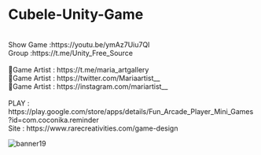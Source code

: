 # Cubele-Unity-Game
<br />
Show Game :https://youtu.be/ymAz7Uiu7QI<br />
Group :https://t.me/Unity_Free_Source<br /><br />
🎨Game Artist : https://t.me/maria_artgallery<br />
🎨Game Artist : https://twitter.com/Mariaartist__<br />
🎨Game Artist : https://instagram.com/mariartist__<br /><br />
PLAY : https://play.google.com/store/apps/details/Fun_Arcade_Player_Mini_Games?id=com.coconika.reminder<br />
Site : https://www.rarecreativities.com/game-design <br />


![banner19](https://user-images.githubusercontent.com/83016119/210795301-29d0af76-d0de-4ffe-b7b3-c84c12845d1f.png)
